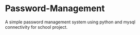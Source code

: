 # Password-Management
A simple password management system using python and mysql connectivity for school project.
